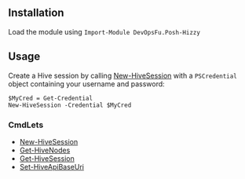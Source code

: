 ## Installation
Load the module using `Import-Module DevOpsFu.Posh-Hizzy` 

## Usage
Create a Hive session by calling [New-HiveSession](cmdlets/New-HiveSession.md) with a `PSCredential` object containing your username and password:

```
$MyCred = Get-Credential
New-HiveSession -Credential $MyCred
```

### CmdLets

 - [New-HiveSession](cmdlets/New-HiveSession.md)
 - [Get-HiveNodes](cmdlets/Get-HiveNodes.md)
 - [Get-HiveSession](cmdlets/Get-HiveSession.md)
 - [Set-HiveApiBaseUri](cmdlets/Set-HiveApiBaseUri.md)